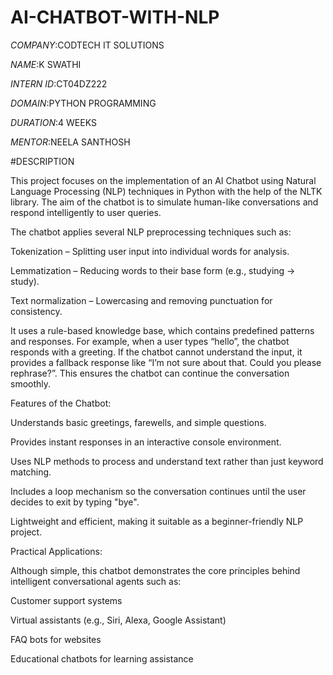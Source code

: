 # AI-CHATBOT-WITH-NLP

*COMPANY*:CODTECH IT SOLUTIONS

*NAME*:K SWATHI

*INTERN ID*:CT04DZ222

*DOMAIN*:PYTHON PROGRAMMING

*DURATION*:4 WEEKS

*MENTOR*:NEELA SANTHOSH

#DESCRIPTION

This project focuses on the implementation of an AI Chatbot using Natural Language Processing (NLP) techniques in Python with the help of the NLTK library. The aim of the chatbot is to simulate human-like conversations and respond intelligently to user queries.

The chatbot applies several NLP preprocessing techniques such as:

Tokenization – Splitting user input into individual words for analysis.

Lemmatization – Reducing words to their base form (e.g., studying → study).

Text normalization – Lowercasing and removing punctuation for consistency.

It uses a rule-based knowledge base, which contains predefined patterns and responses. For example, when a user types “hello”, the chatbot responds with a greeting. If the chatbot cannot understand the input, it provides a fallback response like “I’m not sure about that. Could you please rephrase?”. This ensures the chatbot can continue the conversation smoothly.

Features of the Chatbot:

Understands basic greetings, farewells, and simple questions.

Provides instant responses in an interactive console environment.

Uses NLP methods to process and understand text rather than just keyword matching.

Includes a loop mechanism so the conversation continues until the user decides to exit by typing "bye".

Lightweight and efficient, making it suitable as a beginner-friendly NLP project.

 Practical Applications:

Although simple, this chatbot demonstrates the core principles behind intelligent conversational agents such as:

Customer support systems

Virtual assistants (e.g., Siri, Alexa, Google Assistant)

FAQ bots for websites

Educational chatbots for learning assistance
